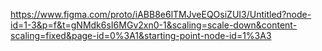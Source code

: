 https://www.figma.com/proto/iABB8e6lTMJveEQOsiZUI3/Untitled?node-id=1-3&p=f&t=gNMdk6sI6MGv2xn0-1&scaling=scale-down&content-scaling=fixed&page-id=0%3A1&starting-point-node-id=1%3A3
